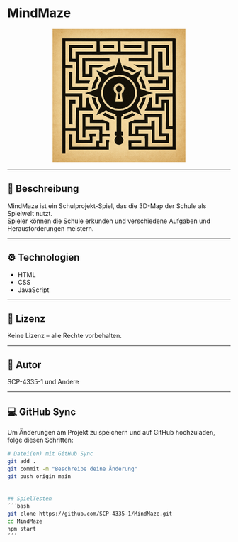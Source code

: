 # MindMaze

<p align="center">
  <img src="MindMaze-Logo.png" alt="MindMaze Logo" width="300"/>
</p>

---

## 📖 Beschreibung
MindMaze ist ein Schulprojekt-Spiel, das die 3D-Map der Schule als Spielwelt nutzt.  
Spieler können die Schule erkunden und verschiedene Aufgaben und Herausforderungen meistern.

---

## ⚙️ Technologien
- HTML  
- CSS  
- JavaScript  

---

## 📝 Lizenz
Keine Lizenz – alle Rechte vorbehalten.

---

## 👥 Autor
SCP-4335-1 und Andere

---

## 💻 GitHub Sync
Um Änderungen am Projekt zu speichern und auf GitHub hochzuladen, folge diesen Schritten:

```bash
# Datei(en) mit GitHub Sync
git add .
git commit -m "Beschreibe deine Änderung"
git push origin main


## SpielTesten
´´´bash
git clone https://github.com/SCP-4335-1/MindMaze.git
cd MindMaze
npm start
´´´